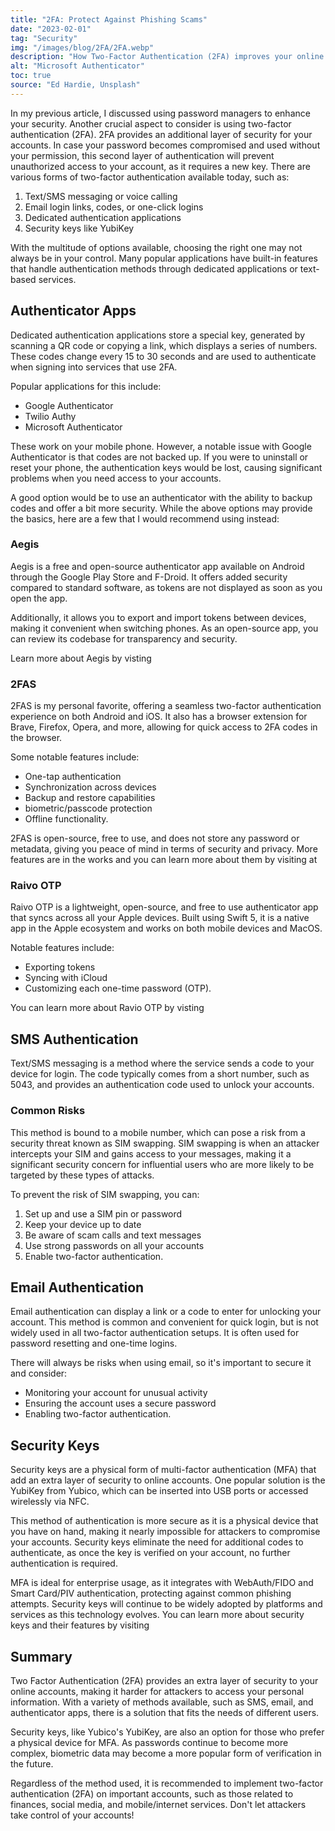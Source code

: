 ```yaml
---
title: "2FA: Protect Against Phishing Scams"
date: "2023-02-01"
tag: "Security"
img: "/images/blog/2FA/2FA.webp"
description: "How Two-Factor Authentication (2FA) improves your online security and protects you from phishing scams"
alt: "Microsoft Authenticator"
toc: true
source: "Ed Hardie, Unsplash"
---
```


In my previous article, I discussed using password managers to enhance your security. Another crucial aspect to consider is using two-factor authentication (2FA).
2FA provides an additional layer of security for your accounts. In case your password becomes compromised and used without your permission, this second layer of authentication will prevent unauthorized access to your account, as it requires a new key.
There are various forms of two-factor authentication available today, such as:

1. Text/SMS messaging or voice calling
2. Email login links, codes, or one-click logins
3. Dedicated authentication applications
4. Security keys like YubiKey

With the multitude of options available, choosing the right one may not always be in your control. Many popular applications have built-in features that handle authentication methods through dedicated applications or text-based services.

## Authenticator Apps

Dedicated authentication applications store a special key, generated by scanning a QR code or copying a link, which displays a series of numbers. These codes change every 15 to 30 seconds and are used to authenticate when signing into services that use 2FA.

Popular applications for this include:

- Google Authenticator
- Twilio Authy
- Microsoft Authenticator

These work on your mobile phone. However, a notable issue with Google Authenticator is that codes are not backed up. If you were to uninstall or reset your phone, the authentication keys would be lost, causing significant problems when you need access to your accounts.

A good option would be to use an authenticator with the ability to backup codes and offer a bit more security. While the above options may provide the basics, here are a few that I would recommend using instead:

### Aegis

<Media source="/images/blog/2FA/Aegis.webp" alt="Aegis Authenticator Logo"></Media>

Aegis is a free and open-source authenticator app available on Android through the Google Play Store and F-Droid. It offers added security compared to standard software, as tokens are not displayed as soon as you open the app.

Additionally, it allows you to export and import tokens between devices, making it convenient when switching phones. As an open-source app, you can review its codebase for transparency and security.

Learn more about Aegis by visting <PageLink title="getaegis.app" url="https://getaegis.app/"></PageLink>

### 2FAS

<Media source="/images/blog/2FA/2FAS.webp" alt="2FAS Authenticator Logo"></Media>

2FAS is my personal favorite, offering a seamless two-factor authentication experience on both Android and iOS. It also has a browser extension for Brave, Firefox, Opera, and more, allowing for quick access to 2FA codes in the browser.

Some notable features include:

- One-tap authentication
- Synchronization across devices
- Backup and restore capabilities
- biometric/passcode protection
- Offline functionality.

2FAS is open-source, free to use, and does not store any password or metadata, giving you peace of mind in terms of security and privacy. More features are in the works and you can learn more about them by visiting at <PageLink title="2fas.com" url="https://2fas.com/"></PageLink>

### Raivo OTP

<Media source="/images/blog/2FA/Ravio.webp" alt="Ravio Authenticator Logo"></Media>

Raivo OTP is a lightweight, open-source, and free to use authenticator app that syncs across all your Apple devices. Built using Swift 5, it is a native app in the Apple ecosystem and works on both mobile devices and MacOS.

Notable features include:

- Exporting tokens
- Syncing with iCloud
- Customizing each one-time password (OTP).

You can learn more about Ravio OTP by visting <PageLink title="raivo-otp.com" url="https://raivo-otp.com/"></PageLink>

## SMS Authentication

Text/SMS messaging is a method where the service sends a code to your device for login. The code typically comes from a short number, such as 5043, and provides an authentication code used to unlock your accounts.

### Common Risks

This method is bound to a mobile number, which can pose a risk from a security threat known as SIM swapping. SIM swapping is when an attacker intercepts your SIM and gains access to your messages, making it a significant security concern for influential users who are more likely to be targeted by these types of attacks.

To prevent the risk of SIM swapping, you can:

1. Set up and use a SIM pin or password
2. Keep your device up to date
3. Be aware of scam calls and text messages
4. Use strong passwords on all your accounts
5. Enable two-factor authentication.

## Email Authentication

Email authentication can display a link or a code to enter for unlocking your account. This method is common and convenient for quick login, but is not widely used in all two-factor authentication setups. It is often used for password resetting and one-time logins.

There will always be risks when using email, so it's important to secure it and consider:

- Monitoring your account for unusual activity
- Ensuring the account uses a secure password
- Enabling two-factor authentication.

## Security Keys

Security keys are a physical form of multi-factor authentication (MFA) that add an extra layer of security to online accounts. One popular solution is the YubiKey from Yubico, which can be inserted into USB ports or accessed wirelessly via NFC.

This method of authentication is more secure as it is a physical device that you have on hand, making it nearly impossible for attackers to compromise your accounts. Security keys eliminate the need for additional codes to authenticate, as once the key is verified on your account, no further authentication is required.

MFA is ideal for enterprise usage, as it integrates with WebAuth/FIDO and Smart Card/PIV authentication, protecting against common phishing attempts. Security keys will continue to be widely adopted by platforms and services as this technology evolves. You can learn more about security keys and their features by visiting <PageLink title="Yubico.com" url="https://www.yubico.com/"></PageLink>

## Summary

Two Factor Authentication (2FA) provides an extra layer of security to your online accounts, making it harder for attackers to access your personal information. With a variety of methods available, such as SMS, email, and authenticator apps, there is a solution that fits the needs of different users.

Security keys, like Yubico's YubiKey, are also an option for those who prefer a physical device for MFA. As passwords continue to become more complex, biometric data may become a more popular form of verification in the future.

Regardless of the method used, it is recommended to implement two-factor authentication (2FA) on important accounts, such as those related to finances, social media, and mobile/internet services. Don't let attackers take control of your accounts!
